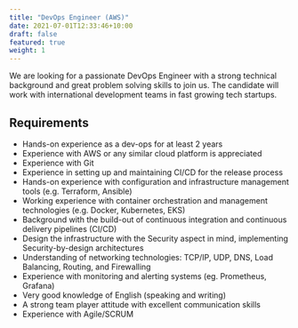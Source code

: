 ```yaml
---
title: "DevOps Engineer (AWS)"
date: 2021-07-01T12:33:46+10:00
draft: false
featured: true
weight: 1
---
```


We are looking for a passionate DevOps Engineer with a strong technical background and great problem solving skills to join us. The candidate will work with international development teams in fast growing tech startups.

## Requirements

* Hands-on experience as a dev-ops for at least 2 years
* Experience with AWS or any similar cloud platform is appreciated
* Experience with Git
* Experience in setting up and maintaining CI/CD for the release process
* Hands-on experience with configuration and infrastructure management tools (e.g. Terraform, Ansible)
* Working experience with container orchestration and management technologies (e.g. Docker, Kubernetes, EKS)
* Background with the build-out of continuous integration and continuous delivery pipelines (CI/CD)
* Design the infrastructure with the Security aspect in mind, implementing Security-by-design architectures
* Understanding of networking technologies: TCP/IP, UDP, DNS, Load Balancing, Routing, and Firewalling
* Experience with monitoring and alerting systems (eg. Prometheus, Grafana)
* Very good knowledge of English (speaking and writing)
* A strong team player attitude with excellent communication skills
* Experience with Agile/SCRUM

